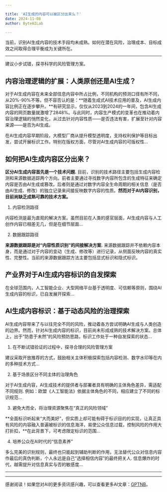 ```yaml
---

title: 'AI生成的内容可以被区分出来么？'
date: 2024-11-08
author: ByteAILab

---
```


当前，识别AI生成内容的技术手段均未成熟。如何在潜在风险，治理成本、目标成效之间取得合理平衡成为关键所在。

---
建议小步试错，探寻科学的风险管理方案。

## 内容治理逻辑的扩展：人类原创还是AI生成？

对于AI生成内容在未来全部信息内容中所占比例，不同机构的预测口径有所不同，从20%-90%不等。但不容否认的是：**随着生成式AI技术应用的普及，AI生成内容比例正在逐步攀升。**有研究显示，仅仅从2023到2024的一年间，包含AI生成内容的网页数量就激增了2848%。与此同时，内容生产模式的变革也在推动着内容治理逻辑的悄然变化，从过去针对内容性质——是否违法有害，扩展至针对内容来源——是否为AI生成。  

在AI生成内容早期阶段，大模型厂商从提升模型透明度，支持权利保护等目标出发，尝试开展标识工作。特别在版权方面，尽管对AI生成内容的可版权性...

## 如何把AI生成内容区分出来？

**区分AI生成内容首先是一个技术问题.** 目前，识别的技术路径主要包括生成内容检测和来源数据追踪两个方向。前者主要通过寻找数字内容所包含的生成特征来确定内容是否由AI生成或篡改。后者则是通过对数字内容全生命周期的相关信息（是否由AI生成、修改）的独立记录来间接反映数字内容的性质。**然而对于AI内容识别，目前尚缺乏成熟可靠的技术方案。**

1. 内容检测路径

内容检测是最为直观的解决方案。虽然目前在人类的感官层面，AI生成内容与人工创作内容已相差无几，但是在细节层面...

2. 数据跟踪路径

**来源数据跟踪是对“内容性质识别”的间接解决方案.** 来源数据跟踪并不依赖内容本身，而是通过对于内容的变动（生成、修改等）进行记录，从侧面反映内容的真实性、完整性。当前的来源数据跟踪方法主要包括显式标识和隐式标识。

## 产业界对于AI生成内容标识的自发探索

在全球范围内，人工智能企业、大型网络平台基于透明度、可信赖等原则，围绕AI生成内容的标识，已自发展开探索...

## AI生成内容标识：基于动态风险的治理探索 

AI生成内容带来了与以往完全不同的风险，推动着各方尝试明确AI生成与人类创造的边界。然而，针对AI生成内容的标识，目前尚未形成成熟的技术解决方案。总体上，出于“防患于未然”的风险预防思路，标识工作处于一种自发探索的状态...

1. 在不断试错验证的过程中，探寻合理的风险管理方案  

建议采取开放推荐的方式，鼓励相关主体积极探索包括内容检测、数字水印等在内的多种技术方式...

2. 基于场景区分不同主体的治理角色  

对于AI生成内容，AI生成技术的提供者与部署者具有明确的主体角色差异，需适配不同规则. 例如：欧盟《人工智能法》依据主体角色的不同，相应建立了不同的标识规范...

3. 避免大而全，将治理资源聚焦在“真正的风险领域”  

**全面标识听起来“大而美好”，但实质上却可能有碍于标识目的的实现，让真正具有风险的内容融入普遍被标识的信息海洋，易使公众信息过载，控制风险的作用大打折扣，**在此背景下，可考虑限定标识的范围...

4. 培养公众在AI时代的“信息素养”  

多么完美的识别规则，最终也只能起到辅助判断的作用，无法替代公众对信息内容作最后的真伪判断，个人永远是自己“选择相信内容”的最终把关人. 信息爆炸的时代，越需提升对信息真实与否的敏感度...

---
---
感谢阅读！如果您对AI的更多资讯感兴趣，可以查看更多AI文章：[GPTNB](https://gptnb.com)。